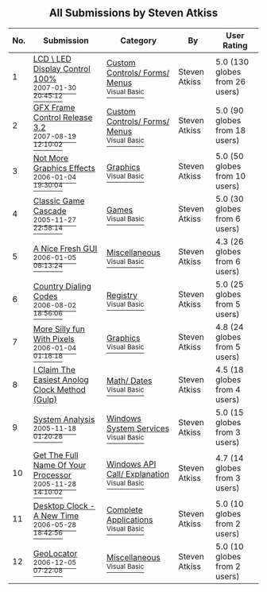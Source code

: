 ﻿<div align="center">

## All Submissions by Steven Atkiss

</div>

No.  | Submission | Category | By   | User Rating
---- | ---------- | -------- | ---- | -----------
1 | [LCD \\ LED Display Control 100%<br /><sup>2007-01-30 20:45:12</sup>](https://github.com/Planet-Source-Code/steven-atkiss-lcd-led-display-control-100__1-67515) | [Custom Controls/ Forms/  Menus<br /><sup>Visual Basic</sup>](../ByCategory/custom-controls-forms-menus__1-4.md) | Steven Atkiss | 5.0 (130 globes from 26 users)
2 | [GFX Frame Control Release 3\.2<br /><sup>2007-08-19 12:10:02</sup>](https://github.com/Planet-Source-Code/steven-atkiss-gfx-frame-control-release-3-2__1-68872) | [Custom Controls/ Forms/  Menus<br /><sup>Visual Basic</sup>](../ByCategory/custom-controls-forms-menus__1-4.md) | Steven Atkiss | 5.0 (90 globes from 18 users)
3 | [Not More Graphics Effects<br /><sup>2006-01-04 19:30:04</sup>](https://github.com/Planet-Source-Code/steven-atkiss-not-more-graphics-effects__1-63921) | [Graphics<br /><sup>Visual Basic</sup>](../ByCategory/graphics__1-46.md) | Steven Atkiss | 5.0 (50 globes from 10 users)
4 | [Classic Game Cascade<br /><sup>2005-11-27 22:58:14</sup>](https://github.com/Planet-Source-Code/steven-atkiss-classic-game-cascade__1-63401) | [Games<br /><sup>Visual Basic</sup>](../ByCategory/games__1-38.md) | Steven Atkiss | 5.0 (30 globes from 6 users)
5 | [A Nice Fresh GUI<br /><sup>2006-01-05 08:13:24</sup>](https://github.com/Planet-Source-Code/steven-atkiss-a-nice-fresh-gui__1-63953) | [Miscellaneous<br /><sup>Visual Basic</sup>](../ByCategory/miscellaneous__1-1.md) | Steven Atkiss | 4.3 (26 globes from 6 users)
6 | [Country Dialing Codes<br /><sup>2006-08-02 18:56:06</sup>](https://github.com/Planet-Source-Code/steven-atkiss-country-dialing-codes__1-66449) | [Registry<br /><sup>Visual Basic</sup>](../ByCategory/registry__1-36.md) | Steven Atkiss | 5.0 (25 globes from 5 users)
7 | [More Silly fun With Pixels<br /><sup>2006-01-04 01:18:18</sup>](https://github.com/Planet-Source-Code/steven-atkiss-more-silly-fun-with-pixels__1-63915) | [Graphics<br /><sup>Visual Basic</sup>](../ByCategory/graphics__1-46.md) | Steven Atkiss | 4.8 (24 globes from 5 users)
8 | [I Claim The Easiest Anolog Clock Method \(Gulp\)<br />](https://github.com/Planet-Source-Code/steven-atkiss-i-claim-the-easiest-anolog-clock-method-gulp__1-61883) | [Math/ Dates<br /><sup>Visual Basic</sup>](../ByCategory/math-dates__1-37.md) | Steven Atkiss | 4.5 (18 globes from 4 users)
9 | [System Analysis<br /><sup>2005-11-18 01:20:28</sup>](https://github.com/Planet-Source-Code/steven-atkiss-system-analysis__1-63402) | [Windows System Services<br /><sup>Visual Basic</sup>](../ByCategory/windows-system-services__1-35.md) | Steven Atkiss | 5.0 (15 globes from 3 users)
10 | [Get The Full Name Of Your Processor<br /><sup>2005-11-28 14:10:02</sup>](https://github.com/Planet-Source-Code/steven-atkiss-get-the-full-name-of-your-processor__1-63408) | [Windows API Call/ Explanation<br /><sup>Visual Basic</sup>](../ByCategory/windows-api-call-explanation__1-39.md) | Steven Atkiss | 4.7 (14 globes from 3 users)
11 | [Desktop Clock \- A New Time<br /><sup>2006-05-28 18:42:56</sup>](https://github.com/Planet-Source-Code/steven-atkiss-desktop-clock-a-new-time__1-66456) | [Complete Applications<br /><sup>Visual Basic</sup>](../ByCategory/complete-applications__1-27.md) | Steven Atkiss | 5.0 (10 globes from 2 users)
12 | [GeoLocator<br /><sup>2006-12-05 07:22:08</sup>](https://github.com/Planet-Source-Code/steven-atkiss-geolocator__1-67296) | [Miscellaneous<br /><sup>Visual Basic</sup>](../ByCategory/miscellaneous__1-1.md) | Steven Atkiss | 5.0 (10 globes from 2 users)
